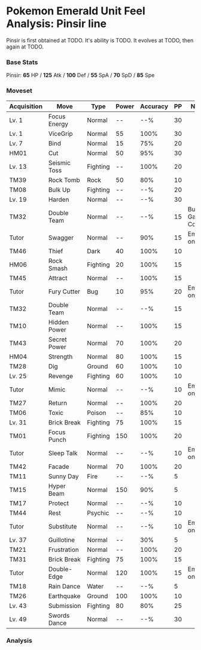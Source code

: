 # Pokemon Emerald Unit Feel Analysis: Pinsir line

Pinsir is first obtained at TODO. It's ability is TODO. It evolves at TODO, then again at TODO.

### Base Stats

Pinsir: **65** HP / **125** Atk / **100** Def / **55** SpA / **70** SpD / **85** Spe

### Moveset

|Acquisition|Move        |Type    |Power|Accuracy|PP |Notes                    |
|---        |---         |---     |---  |---     |---|---                      |
|Lv. 1      |Focus Energy|Normal  |--   |--%     |30 |                         |
|Lv. 1      |ViceGrip    |Normal  |55   |100%    |30 |                         |
|Lv. 7      |Bind        |Normal  |15   |75%     |20 |                         |
|HM01       |Cut         |Normal  |50   |95%     |30 |                         |
|Lv. 13     |Seismic Toss|Fighting|--   |100%    |20 |                         |
|TM39       |Rock Tomb   |Rock    |50   |80%     |10 |                         |
|TM08       |Bulk Up     |Fighting|--   |--%     |20 |                         |
|Lv. 19     |Harden      |Normal  |--   |--%     |30 |                         |
|TM32       |Double Team |Normal  |--   |--%     |15 |Buy at Game Corner       |
|Tutor      |Swagger     |Normal  |--   |90%     |15 |Emerald only             |
|TM46       |Thief       |Dark    |40   |100%    |10 |                         |
|HM06       |Rock Smash  |Fighting|20   |100%    |15 |                         |
|TM45       |Attract     |Normal  |--   |100%    |15 |                         |
|Tutor      |Fury Cutter |Bug     |10   |95%     |20 |Emerald only             |
|TM32       |Double Team |Normal  |--   |--%     |15 |                         |
|TM10       |Hidden Power|Normal  |--   |100%    |15 |                         |
|TM43       |Secret Power|Normal  |70   |100%    |20 |                         |
|HM04       |Strength    |Normal  |80   |100%    |15 |                         |
|TM28       |Dig         |Ground  |60   |100%    |10 |                         |
|Lv. 25     |Revenge     |Fighting|60   |100%    |10 |                         |
|Tutor      |Mimic       |Normal  |--   |--%     |10 |Emerald only             |
|TM27       |Return      |Normal  |--   |100%    |20 |                         |
|TM06       |Toxic       |Poison  |--   |85%     |10 |                         |
|Lv. 31     |Brick Break |Fighting|75   |100%    |15 |                         |
|TM01       |Focus Punch |Fighting|150  |100%    |20 |                         |
|Tutor      |Sleep Talk  |Normal  |--   |--%     |10 |Emerald only             |
|TM42       |Facade      |Normal  |70   |100%    |20 |                         |
|TM11       |Sunny Day   |Fire    |--   |--%     |5  |                         |
|TM15       |Hyper Beam  |Normal  |150  |90%     |5  |                         |
|TM17       |Protect     |Normal  |--   |--%     |10 |                         |
|TM44       |Rest        |Psychic |--   |--%     |10 |                         |
|Tutor      |Substitute  |Normal  |--   |--%     |10 |Emerald only             |
|Lv. 37     |Guillotine  |Normal  |--   |30%     |5  |                         |
|TM21       |Frustration |Normal  |--   |100%    |20 |                         |
|TM31       |Brick Break |Fighting|75   |100%    |15 |                         |
|Tutor      |Double-Edge |Normal  |120  |100%    |15 |Emerald only             |
|TM18       |Rain Dance  |Water   |--   |--%     |5  |                         |
|TM26       |Earthquake  |Ground  |100  |100%    |10 |                         |
|Lv. 43     |Submission  |Fighting|80   |80%     |25 |                         |
|Lv. 49     |Swords Dance|Normal  |--   |--%     |30 |                         |

### Analysis